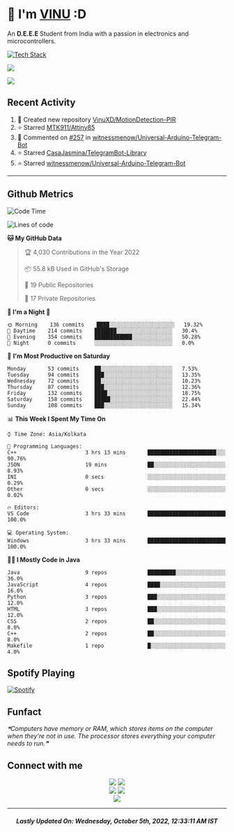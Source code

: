 # 👋 I'm [VINU](https://vinuxd.github.io) :D

An **D.E.E.E** Student from India with a passion in electronics and microcontrollers.
<br/>

[![Tech Stack](https://skillicons.dev/icons?i=c,java,py,spring,md,regex,arduino,raspberrypi,firebase,mongodb,git,heroku,netlify,androidstudio,vscode,figma,&theme=dark&perline=7)](https://t.me/VinuXD)

<a href=https://vinuxd.me><img src="https://github-readme-stats.vercel.app/api?username=vinuxd&hide=issues&show_icons=true&theme=chartreuse-dark&include_all_commits=true&count_private=true"/></a>

<a href=https://vinuxd.me><img src="http://github-readme-streak-stats.herokuapp.com?user=vinuxd&theme=chartreuse-dark&hide_border=false&date_format=j%20M%5B%20Y%5D"/></a>

## Recent Activity
<!--RECENT_ACTIVITY:start-->
1. 📔 Created new repository [VinuXD/MotionDetection-PIR](https://github.com/VinuXD/MotionDetection-PIR)
2. ⭐ Starred [MTK911/Attiny85](https://github.com/MTK911/Attiny85)
3. 💬 Commented on [#257](https://github.com/witnessmenow/Universal-Arduino-Telegram-Bot/issues/257#issuecomment-1241952392) in [witnessmenow/Universal-Arduino-Telegram-Bot](https://github.com/witnessmenow/Universal-Arduino-Telegram-Bot)
4. ⭐ Starred [CasaJasmina/TelegramBot-Library](https://github.com/CasaJasmina/TelegramBot-Library)
5. ⭐ Starred [witnessmenow/Universal-Arduino-Telegram-Bot](https://github.com/witnessmenow/Universal-Arduino-Telegram-Bot)
<!--RECENT_ACTIVITY:end-->
---

## Github Metrics

<!--START_SECTION:waka-->
![Code Time](http://img.shields.io/badge/Code%20Time%20since%2021/1/2022-139%20hrs%2022%20mins-blue?style=plastic&logo=Codepen)

![Lines of code](https://img.shields.io/badge/From%20Hello%20World%20I%27ve%20Written-219%20Thousand%20lines%20of%20code-blue)

**🐱 My GitHub Data** 

> 🏆 4,030 Contributions in the Year 2022
 > 
> 📦 55.8 kB Used in GitHub's Storage 
 > 
> 📜 19 Public Repositories 
 > 
> 🔑 17 Private Repositories  
 > 
**👻 I'm a Night 🦉** 

```text
🌞 Morning    136 commits    ████░░░░░░░░░░░░░░░░░░░░░   19.32% 
🌆 Daytime    214 commits    ███████░░░░░░░░░░░░░░░░░░   30.4% 
🌃 Evening    354 commits    ████████████░░░░░░░░░░░░░   50.28% 
🌙 Night      0 commits      ░░░░░░░░░░░░░░░░░░░░░░░░░   0.0%
```
📅 **I'm Most Productive on Saturday** 

```text
Monday       53 commits     ██░░░░░░░░░░░░░░░░░░░░░░░   7.53% 
Tuesday      94 commits     ███░░░░░░░░░░░░░░░░░░░░░░   13.35% 
Wednesday    72 commits     ██░░░░░░░░░░░░░░░░░░░░░░░   10.23% 
Thursday     87 commits     ███░░░░░░░░░░░░░░░░░░░░░░   12.36% 
Friday       132 commits    ████░░░░░░░░░░░░░░░░░░░░░   18.75% 
Saturday     158 commits    █████░░░░░░░░░░░░░░░░░░░░   22.44% 
Sunday       108 commits    ███░░░░░░░░░░░░░░░░░░░░░░   15.34%
```


📊 **This Week I Spent My Time On** 

```text
⌚︎ Time Zone: Asia/Kolkata

💬 Programming Languages: 
C++                      3 hrs 13 mins       ██████████████████████░░░   90.76% 
JSON                     19 mins             ██░░░░░░░░░░░░░░░░░░░░░░░   8.93% 
INI                      0 secs              ░░░░░░░░░░░░░░░░░░░░░░░░░   0.29% 
Other                    0 secs              ░░░░░░░░░░░░░░░░░░░░░░░░░   0.02%

🔥 Editors: 
VS Code                  3 hrs 33 mins       █████████████████████████   100.0%

💻 Operating System: 
Windows                  3 hrs 33 mins       █████████████████████████   100.0%
```

**🧑‍💻 I Mostly Code in Java** 

```text
Java                     9 repos             █████████░░░░░░░░░░░░░░░░   36.0% 
JavaScript               4 repos             ████░░░░░░░░░░░░░░░░░░░░░   16.0% 
Python                   3 repos             ███░░░░░░░░░░░░░░░░░░░░░░   12.0% 
HTML                     3 repos             ███░░░░░░░░░░░░░░░░░░░░░░   12.0% 
CSS                      2 repos             ██░░░░░░░░░░░░░░░░░░░░░░░   8.0% 
C++                      2 repos             ██░░░░░░░░░░░░░░░░░░░░░░░   8.0% 
Makefile                 1 repo              █░░░░░░░░░░░░░░░░░░░░░░░░   4.0%
```



<!--END_SECTION:waka-->

## Spotify Playing

[![Spotify](https://spotifyxd.vercel.app/api/spotify?background_color=000000&border_color=00ff7f)](https://open.spotify.com/user/31a2knpxmuez2uo44wigmbqxjapy?si=ORyXsvpDQy6DNbodyG10lA)

## Funfact

<!--STARTS_HERE_QUOTE_README-->
<i>❝Computers have memory or RAM, which stores items on the computer when they’re not in use. The processor stores everything your computer needs to run.❞</i>
<!--ENDS_HERE_QUOTE_README-->

## Connect with me

<div align="center" class="first">
<a href="https://t.me/VinuXD"><img src="https://img.shields.io/badge/Telegram-2CA5E0?style=for-the-badge&logo=telegram&logoColor=white"></a>
<a href="mailto:vinuvarsath3@gmail.com"><img src="https://img.shields.io/badge/Gmail-D14836?style=for-the-badge&logo=gmail&logoColor=white"></a>
</div>

<div align="center" class="second">
<a href="https://dev.to/VinuXD"><img src="https://img.shields.io/badge/dev.to-0A0A0A?style=for-the-badge&logo=devdotto&logoColor=white"></a>
<a href="https://stackoverflow.com/users/17960559/vinuxd"><img src="https://img.shields.io/badge/StackOverFlow-orange?style=for-the-badge&logo=stackoverflow&logoColor=white"></a>
</div>

<div align="center" class="third">
<a href="https://VinuXD.github.io"><img src="https://img.shields.io/badge/website-000000?style=for-the-badge&logo=About.me&logoColor=white"></a>
</div>

---

<!--RECENT_ACTIVITY:last_update-->
<h5 align="center">Lastly Updated On: <b>Wednesday, October 5th, 2022, 12:33:11 AM IST</b></h5>
<!--RECENT_ACTIVITY:last_update_end-->
